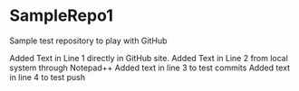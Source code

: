 SampleRepo1
===========

Sample test repository to play with GitHub

Added Text in Line 1 directly in GitHub site.
Added Text in Line 2 from local system through Notepad++
Added text in line 3 to test commits
Added text in line 4 to test push